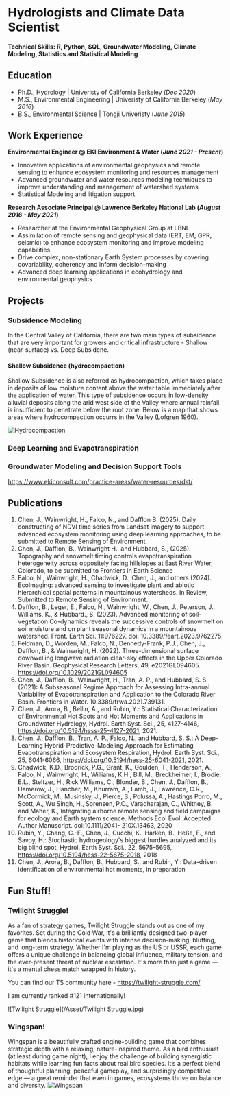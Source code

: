 # Hydrologists and Climate Data Scientist

#### Technical Skills: R, Python, SQL, Groundwater Modeling, Climate Modeling, Statistics and Statistical Modeling

## Education
- Ph.D., Hydrology                  | Univeristy of California Berkeley (_Dec 2020_)								       		
- M.S.,  Environmental Engineering	| Univeristy of California Berkeley (_May 2016_)	 			        		
- B.S.,  Environmental Science      | Tongji Univeristy (_June 2015_)

## Work Experience
**Environmental Engineer @ EKI Environment & Water (_June 2021 - Present_)**
- Innovative applications of environmental geophysics and remote sensing to enhance ecosystem monitoring and resources management
- Advanced groundwater and water resources modeling techniques to improve understanding and management of watershed systems
- Statistical Modeling and litigation support
  
**Research Associate Principal @ Lawrence Berkeley National Lab (_August 2016 - May 2021_)**
- Researcher at the Environmental Geophysical Group at LBNL
- Assimilation of remote sensing and geophysical data (ERT, EM, GPR, seismic) to enhance ecosystem monitoring and improve modeling capabilities
- Drive complex, non-stationary Earth System processes by covering covariability, coherency and inform decision-making
- Advanced deep learning applications in ecohydrology and environmental geophysics

## Projects
### Subsidence Modeling

In the Central Valley of California, there are two main types of subsidence that are very important for growers and critical infrastructure - Shallow (near-surface) vs. Deep Subsidene. 

#### Shallow Subsidence (hydrocompaction)
Shallow Subsidence is also referred as hydrocompaction, which takes place in deposits of low moisture content above the water table immediately after the application of water. This type of subsidence occurs in low-density alluvial deposits along the arid west side of the Valley where annual rainfall is insufficient to penetrate below the root zone. Below is a map that shows areas where hydrocompaction occurrs in the Valley (Lofgren 1960).

![Hydrocompaction](/Asset/Hydrocompaction.jpg)



### Deep Learning and Evapotranspiration


### Groundwater Modeling and Decision Support Tools
https://www.ekiconsult.com/practice-areas/water-resources/dst/


## Publications
1. Chen, J., Wainwright, H., Falco, N., and Dafflon B. (2025). Daily constructing of NDVI time series from Landsat imagery to support advanced ecosystem monitoring using deep learning approaches, to be submitted to Remote Sensing of Environment.
2. Chen, J., Dafflon, B., Wainwright H., and Hubbard, S., (2025). Topography and snowmelt timing controls evapotranspiration heterogeneity across oppositely facing hillslopes at East River Water, Colorado, to be submitted to Frontiers in Earth Science
3. Falco, N., Wainwright, H., Chadwick, D., Chen, J., and others (2024). EcoImaging: advanced sensing to investigate plant and abiotic hierarchical spatial patterns in mountainous watersheds. In Review, Submitted to Remote Sensing of Environment.
4. Dafflon, B., Leger, E., Falco, N., Wainwright, W., Chen, J., Peterson, J., Williams, K., & Hubbard., S. (2023). Advanced monitoring of soil-vegetation Co-dynamics reveals the successive controls of snowmelt on soil moisture and on plant seasonal dynamics in a mountainous watershed. Front. Earth Sci. 11:976227. doi: 10.3389/feart.2023.9762275.
5. Feldman, D., Worden, M., Falco, N., Dennedy-Frank, P.J., Chen, J., Dafflon, B., & Wainwright, H. (2022). Three-dimensional surface downwelling longwave radiation clear-sky effects in the Upper Colorado River Basin. Geophysical Research Letters, 49, e2021GL094605. https://doi.org/10.1029/2021GL094605
6. Chen, J., Dafflon, B., Wainwright, H., Tran, A. P., and Hubbard, S. S. (2021): A Subseasonal Regime Approach for Assessing Intra-annual Variability of Evapotranspiration and Application to the Colorado River Basin. Frontiers in Water. 10.3389/frwa.2021.739131.
7. Chen, J., Arora, B., Bellin, A., and Rubin, Y.: Statistical Characterization of Environmental Hot Spots and Hot Moments and Applications in Groundwater Hydrology, Hydrol. Earth Syst. Sci., 25, 4127-4146, https://doi.org/10.5194/hess-25-4127-2021, 2021.
8. Chen, J., Dafflon, B., Tran, A. P., Falco, N., and Hubbard, S. S.: A Deep-Learning Hybrid-Predictive-Modeling Approach for Estimating Evapotranspiration and Ecosystem Respiration, Hydrol. Earth Syst. Sci., 25, 6041-6066, https://doi.org/10.5194/hess-25-6041-2021, 2021.
9. Chadwick, K.D., Brodrick, P.G., Grant, K., Goulden, T., Henderson, A., Falco, N., Wainwright, H., Williams, K.H., Bill, M., Breckheimer, I., Brodie, E.L., Steltzer, H., Rick Williams, C., Blonder, B., Chen, J., Dafflon, B., Damerow, J., Hancher, M., Khurram, A., Lamb, J., Lawrence, C.R., McCormick, M., Musinsky, J., Pierce, S., Polussa, A., Hastings Porro, M., Scott, A., Wu Singh, H., Sorensen, P.O., Varadharajan, C., Whitney, B. and Maher, K., Integrating airborne remote sensing and field campaigns for ecology and Earth system science. Methods Ecol Evol. Accepted Author Manuscript. doi:10.1111/2041- 210X.13463, 2020
10. Rubin, Y., Chang, C.-F., Chen, J., Cucchi, K., Harken, B., Heße, F., and Savoy, H.: Stochastic hydrogeology's biggest hurdles analyzed and its big blind spot, Hydrol. Earth Syst. Sci., 22, 5675–5695, https://doi.org/10.5194/hess-22-5675-2018, 2018
11. Chen, J., Arora, B., Dafflon, B., Hubbard, S., and Rubin, Y.: Data-driven identification of environmental hot moments, in preparation

## Fun Stuff!

### Twilight Struggle! 
As a fan of strategy games, Twilight Struggle stands out as one of my favorites. Set during the Cold War, it's a brilliantly designed two-player game that blends historical events with intense decision-making, bluffing, and long-term strategy. Whether I'm playing as the US or USSR, each game offers a unique challenge in balancing global influence, military tension, and the ever-present threat of nuclear escalation. It's more than just a game — it's a mental chess match wrapped in history.

You can find our TS community here - https://twilight-struggle.com/

I am currently ranked #121 internationally! 

![Twilight Struggle](/Asset/Twilight Struggle.jpg)

### Wingspan! 
Wingspan is a beautifully crafted engine-building game that combines strategic depth with a relaxing, nature-inspired theme. As a bird enthusiast (at least during game night), I enjoy the challenge of building synergistic habitats while learning fun facts about real bird species. It’s a perfect blend of thoughtful planning, peaceful gameplay, and surprisingly competitive edge — a great reminder that even in games, ecosystems thrive on balance and diversity.
![Wingspan](/Asset/Wingspan.avif)
